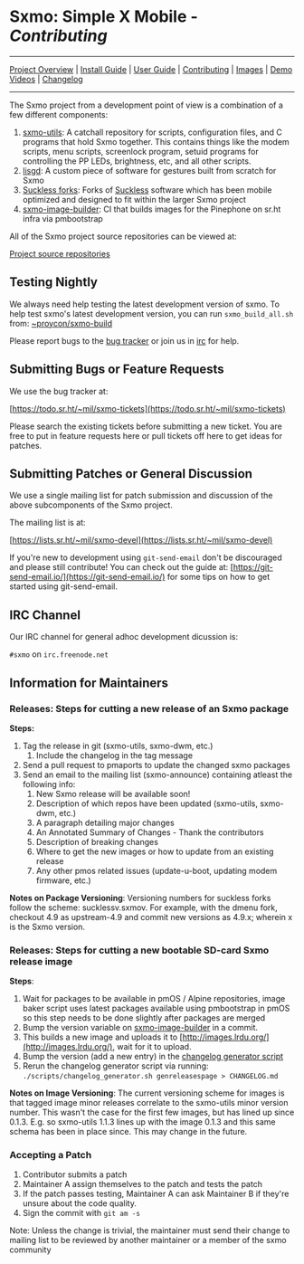# **Sxmo**: Simple X Mobile - *Contributing*

---

[Project Overview](https://sr.ht/~mil/Sxmo) | [Install Guide](https://git.sr.ht/~mil/sxmo-docs/tree/master/INSTALLGUIDE.md) | [User Guide](https://git.sr.ht/~mil/sxmo-docs/tree/master/USERGUIDE.md) | [Contributing](https://git.sr.ht/~mil/sxmo-docs/tree/master/CONTRIBUTING.md) | [Images](http://images.lrdu.org/) | [Demo Videos](http://media.lrdu.org/sxmo_pinephone_demos) | [Changelog](https://git.sr.ht/~mil/sxmo-docs/tree/master/CHANGELOG.md)

---

The Sxmo project from a development point of view is a combination of a few different components:

1. [sxmo-utils](http://git.sr.ht/~mil/sxmo-utils): A catchall repository for scripts, configuration files, and C programs that hold Sxmo together. This contains things like the modem scripts, menu scripts, screenlock program, setuid programs for controlling the PP LEDs, brightness, etc, and all other scripts.
2. [lisgd](http://git.sr.ht/~mil/lisgd): A custom piece of software for gestures built from scratch for Sxmo
3. [Suckless forks](https://sr.ht/~mil/Sxmo/sources): Forks of [Suckless](http://suckless.org) software which has been mobile optimized and designed to fit within the larger Sxmo project
4. [sxmo-image-builder](http://git.sr.ht/~sxmo-infra/sxmo-image-builder): CI that builds images for the Pinephone on sr.ht infra via pmbootstrap

All of the Sxmo project source repositories can be viewed at:

[Project source repositories](https://sr.ht/~mil/Sxmo/sources)

## **Testing Nightly**
We always need help testing the latest development version of sxmo.
To help test sxmo's latest development version, you can run `sxmo_build_all.sh` from:
[~proycon/sxmo-build](https://git.sr.ht/~proycon/sxmo-build)

Please report bugs to the [bug tracker](#strongsubmitting-bugs-or-feature-requestsstrong) or join us in [irc](#strongirc-channelstrong) for help.

## **Submitting Bugs or Feature Requests**
We use the bug tracker at:

[https://todo.sr.ht/~mil/sxmo-tickets](https://todo.sr.ht/~mil/sxmo-tickets)

Please search the existing tickets before submitting a new ticket.
You are free to put in feature requests here or pull tickets off here to get ideas for patches.

## **Submitting Patches or General Discussion**
We use a single mailing list for patch submission and discussion of the above subcomponents of the Sxmo project.

The mailing list is at:

[https://lists.sr.ht/~mil/sxmo-devel](https://lists.sr.ht/~mil/sxmo-devel)

If you're new to development using `git-send-email` don't be discouraged and please still contribute!
You can check out the guide at: [https://git-send-email.io/](https://git-send-email.io/) for some
tips on how to get started using git-send-email.

## **IRC Channel**
Our IRC channel for general adhoc development dicussion is:

`#sxmo` on `irc.freenode.net`

## **Information for Maintainers**

### Releases: Steps for cutting a new release of an Sxmo package

**Steps:**

1. Tag the release in git (sxmo-utils, sxmo-dwm, etc.)
	1. Include the changelog in the tag message
2. Send a pull request to pmaports to update the changed sxmo packages
3. Send an email to the mailing list (sxmo-announce) containing atleast the following info:
	1. New Sxmo release will be available soon!
	2. Description of which repos have been updated (sxmo-utils, sxmo-dwm, etc.)
	3. A paragraph detailing major changes
	4. An Annotated Summary of Changes - Thank the contributors
	5. Description of breaking changes
	6. Where to get the new images or how to update from an existing release
	7. Any other pmos related issues (update-u-boot, updating modem firmware, etc.)

**Notes on Package Versioning**:
Versioning numbers for suckless forks follow the scheme: sucklessv.sxmov.
For example, with the dmenu fork, checkout 4.9 as upstream-4.9 and
commit new versions as 4.9.x; wherein x is the Sxmo version.

### Releases: Steps for cutting a new bootable SD-card Sxmo release image

**Steps**:

1. Wait for packages to be available in pmOS / Alpine repositories,
   image baker script  uses latest packages available using pmbootstrap in
   pmOS so this step needs to be done slightly after packages are merged
2. Bump the version variable on [sxmo-image-builder](https://git.sr.ht/~sxmo-infra/sxmo-image-builder)
   in a commit.
2. This builds a new image and uploads it to [http://images.lrdu.org/](http://images.lrdu.org/),
   wait for it to upload.
3. Bump the version (add a new entry) in the [changelog generator script](https://git.sr.ht/~mil/sxmo-docs/tree/master/scripts/changelog_generator.sh)
4. Rerun the changelog generator script via running:
   `./scripts/changelog_generator.sh genreleasespage > CHANGELOG.md`

**Notes on Image Versioning**:
The current versioning scheme for images is that tagged image minor
releases correlate to the sxmo-utils minor version number. This wasn't
the case for the first few images, but has lined up since 0.1.3. E.g. so
sxmo-utils 1.1.3 lines up with the image 0.1.3 and this same schema has
been in place since. This may change in the future.


### Accepting a Patch

1. Contributor submits a patch
2. Maintainer A assign themselves to the patch and tests the patch
3. If the patch passes testing, Maintainer A can ask Maintainer B if they're unsure about the code quality.
4. Sign the commit with `git am -s`

Note: Unless the change is trivial, the maintainer must send their 
change to mailing list to be reviewed by another maintainer or a member
of the sxmo community

